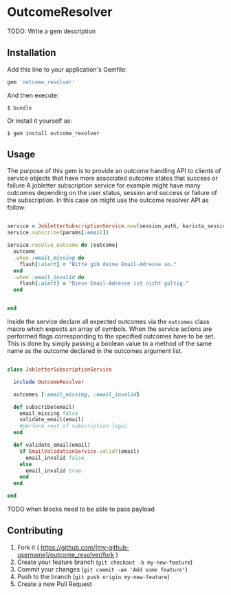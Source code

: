 # OutcomeResolver

TODO: Write a gem description

## Installation

Add this line to your application's Gemfile:

```ruby
gem 'outcome_resolver'
```

And then execute:

    $ bundle

Or install it yourself as:

    $ gem install outcome_resolver

## Usage

The purpose of this gem is to provide an outcome handling API to clients
of service objects that have more associated outcome states that success or failure
A jobletter subscription service for example might have many outcomes depending
on the user status, session and success or failure of the subscription.
In this case on might use the outcome resolver API as follow:

```ruby

service = JobletterSubscriptionService.new(session_auth, karista_session)
service.subscribe(params[:email])

service.resolve_outcome do |outcome|
  outcome
  .when :email_missing do
    flash[:alert] = "Bitte gib deine Email-Adresse an."
  end
  .when :email_invalid do
    flash[:alert] = "Diese Email-Adresse ist nicht gültig."
  end


end

```
Inside the service declare all expected outcomes via the `outcomes` class macro which expects an array of symbols. When the service actions are performed flags corresponding to the specified outcomes have to be set. This is done by simply passing a boolean value to a method of the same name as the outcome declared in the outcomes argument list.

```ruby

class JobletterSubscriptionService

  include OutcomeResolver

  outcomes [:email_missing, :email_invalid]

  def subscribe(email)
    email_missing false
    validate_email(email)
    #perform rest of subscription logic
  end

  def validate_email(email)
    if EmailValidationService.valid?(email)
      email_invalid false
    else
      email_invalid true
    end
  end

end

```
TODO when blocks need to be able to pass payload

## Contributing

1. Fork it ( https://github.com/[my-github-username]/outcome_resolver/fork )
2. Create your feature branch (`git checkout -b my-new-feature`)
3. Commit your changes (`git commit -am 'Add some feature'`)
4. Push to the branch (`git push origin my-new-feature`)
5. Create a new Pull Request
